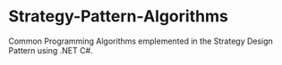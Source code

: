 # Strategy-Pattern-Algorithms
Common Programming Algorithms emplemented in the Strategy Design Pattern using .NET C#.
